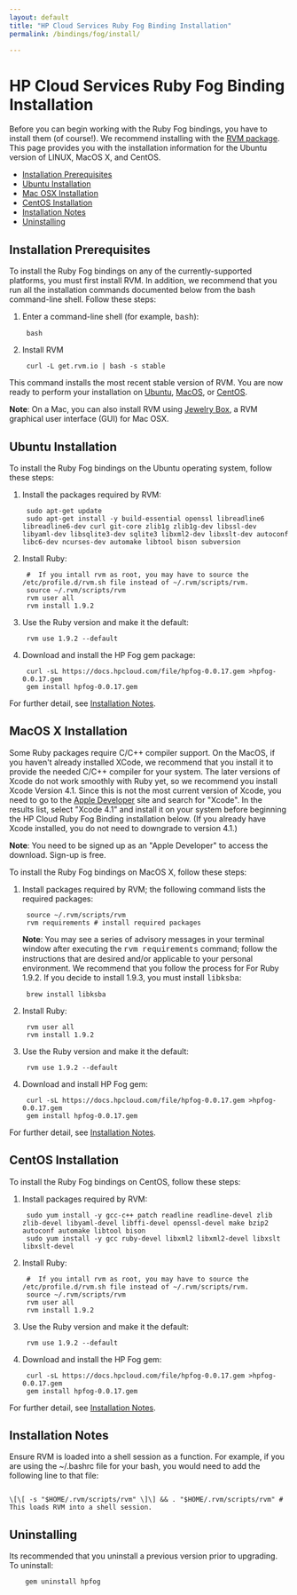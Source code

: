 ```yaml
---
layout: default
title: "HP Cloud Services Ruby Fog Binding Installation"
permalink: /bindings/fog/install/

---
```

# HP Cloud Services Ruby Fog Binding Installation

Before you can begin working with the Ruby Fog bindings, you have to install them (of course!).  We recommend installing with the [RVM package](https://rvm.io//).  This page provides you with the installation information for the Ubuntu version of LINUX, MacOS X, and CentOS.

* [Installation Prerequisites](#Installation)
* [Ubuntu Installation](#Ubuntu)
* [Mac OSX Installation](#MacOS)
* [CentOS Installation](#CentOS)
* [Installation Notes](#InstallationNotes)
* [Uninstalling](#Uninstalling)

<h2 id="Installation">Installation Prerequisites</h2>

To install the Ruby Fog bindings on any of the currently-supported platforms, you must first install RVM.  In addition, we recommend that you run all the installation commands documented below from the bash command-line shell.  Follow these steps:

1. Enter a command-line shell (for example, <font face="Courier">bash</font>):

        bash

<!--2. (<i>for CentOS only</i>) Disable SSL verification temporarily for the purposes of the RVM install:

        echo insecure >> ~/.curlrc-->

2. Install RVM

        curl -L get.rvm.io | bash -s stable

This command installs the most recent stable version of RVM.  You are now ready to perform your installation on [Ubuntu](#Ubuntu), [MacOS](#MacOS), or [CentOS](#CentOS).

<strong>Note</strong>: On a Mac, you can also install RVM using [Jewelry Box](https://unfiniti.com/software/mac/jewelrybox), a RVM graphical user interface (GUI) for Mac OSX.

<h2 id="Ubuntu">Ubuntu Installation</h2>

To install the Ruby Fog bindings on the Ubuntu operating system, follow these steps:

1. Install the packages required by RVM:

        sudo apt-get update
        sudo apt-get install -y build-essential openssl libreadline6 libreadline6-dev curl git-core zlib1g zlib1g-dev libssl-dev libyaml-dev libsqlite3-dev sqlite3 libxml2-dev libxslt-dev autoconf libc6-dev ncurses-dev automake libtool bison subversion

2. Install Ruby:

        #  If you intall rvm as root, you may have to source the /etc/profile.d/rvm.sh file instead of ~/.rvm/scripts/rvm.
        source ~/.rvm/scripts/rvm
        rvm user all
        rvm install 1.9.2

3. Use the Ruby version and make it the default:

        rvm use 1.9.2 --default

4. Download and install the HP Fog gem package:

        curl -sL https://docs.hpcloud.com/file/hpfog-0.0.17.gem >hpfog-0.0.17.gem
        gem install hpfog-0.0.17.gem

For further detail, see [Installation Notes](#InstallationNotes).

<h2 id="MacOS">MacOS X Installation</h2>

Some Ruby packages require C/C++ compiler support.  On the MacOS, if you haven't already installed XCode, we recommend that you install it to provide the needed C/C++ compiler for your system.  The later versions of Xcode do not work smoothly with Ruby yet, so we recommend you install Xcode Version 4.1.  Since this is not the most current version of Xcode, you need to go to the [Apple Developer](https://developer.apple.com/downloads/index.action) site and search for "Xcode".  In the results list, select "Xcode 4.1" and install it on your system before beginning the HP Cloud Ruby Fog Binding installation below.  (If you already have Xcode installed, you do not need to downgrade to version 4.1.)

<strong>Note</strong>:  You need to be signed up as an "Apple Developer" to access the download.  Sign-up is free. 

<!--In addition, to make your installation process easier we recommend that you install [Homebrew](http://wiki.github.com/mxcl/homebrew/installation).  Follow the instructions on the Homebrew page to install the package.-->

To install the Ruby Fog bindings on MacOS X, follow these steps:

1. Install packages required by RVM; the following command lists the required packages:
    
        source ~/.rvm/scripts/rvm
        rvm requirements # install required packages

    <strong>Note</strong>:  You may see a series of advisory messages in your terminal window after executing the <font face="Courier">rvm requirements</font> command; follow the instructions that are desired and/or applicable to your personal environment.  We recommend that you follow the process for For Ruby 1.9.2.  If you decide to install 1.9.3, you must install <font face="Courier">libksba</font>:

        brew install libksba

2. Install Ruby:

        rvm user all
        rvm install 1.9.2

3. Use the Ruby version and make it the default:

        rvm use 1.9.2 --default

4. Download and install HP Fog gem:

        curl -sL https://docs.hpcloud.com/file/hpfog-0.0.17.gem >hpfog-0.0.17.gem
        gem install hpfog-0.0.17.gem

For further detail, see [Installation Notes](#InstallationNotes).

<h2 id="CentOS">CentOS Installation</h2>

To install the Ruby Fog bindings on CentOS, follow these steps:

1. Install packages required by RVM:

        sudo yum install -y gcc-c++ patch readline readline-devel zlib zlib-devel libyaml-devel libffi-devel openssl-devel make bzip2 autoconf automake libtool bison
        sudo yum install -y gcc ruby-devel libxml2 libxml2-devel libxslt libxslt-devel

2. Install Ruby:

        #  If you intall rvm as root, you may have to source the /etc/profile.d/rvm.sh file instead of ~/.rvm/scripts/rvm.
        source ~/.rvm/scripts/rvm
        rvm user all
        rvm install 1.9.2

3. Use the Ruby version and make it the default:

        rvm use 1.9.2 --default

4. Download and install the HP Fog gem:

        curl -sL https://docs.hpcloud.com/file/hpfog-0.0.17.gem >hpfog-0.0.17.gem
        gem install hpfog-0.0.17.gem

For further detail, see [Installation Notes](#InstallationNotes).

<h2 id="InstallationNotes">Installation Notes</h2>

Ensure RVM is loaded into a shell session as a function. For example, if you are using the ~/.bashrc file for your bash, you would need to add the following line to that file:

<code>
\[\[ -s "$HOME/.rvm/scripts/rvm" \]\] && . "$HOME/.rvm/scripts/rvm" # This loads RVM into a shell session.
</code>

<h2 id="Uninstalling">Uninstalling</h2>

Its recommended that you uninstall a previous version prior to upgrading. To uninstall:

        gem uninstall hpfog